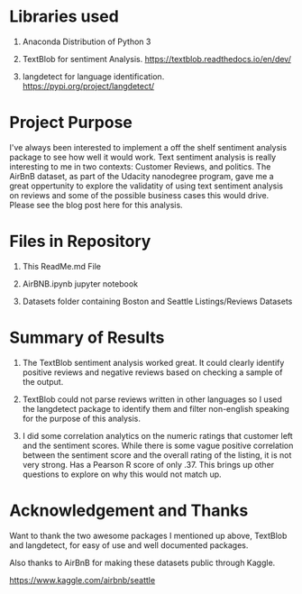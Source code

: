 # Libraries used

1) Anaconda Distribution  of Python 3

2) TextBlob for sentiment Analysis. https://textblob.readthedocs.io/en/dev/

3) langdetect for language identification. https://pypi.org/project/langdetect/

# Project Purpose

   I've always been interested to implement a off the shelf sentiment analysis package to see how well it would work. Text sentiment analysis is really interesting to me in two contexts: Customer Reviews, and politics. The AirBnB dataset, as part of the Udacity nanodegree program, gave me a great oppertunity to explore the validatity of using text sentiment analysis on reviews and some of the possible business cases this would drive. Please see the blog post here for this analysis.
    
# Files in Repository

1) This ReadMe.md File

2) AirBNB.ipynb jupyter notebook

3) Datasets folder containing Boston and Seattle Listings/Reviews Datasets

# Summary of Results

1) The TextBlob sentiment analysis worked great. It could clearly identify positive reviews and negative reviews based on checking a sample of the output.

2) TextBlob could not parse reviews written in other languages so I used the langdetect package to identify them and filter non-english speaking for the purpose of this analysis.

3) I did some correlation analytics on the numeric ratings that customer left and the sentiment scores. While there is some vague positive correlation between the sentiment score and the overall rating of the listing, it is not very strong. Has a Pearson R score of only .37. This brings up other questions to explore on why this would not match up.

# Acknowledgement and Thanks

Want to thank the two awesome packages I mentioned up above, TextBlob and langdetect, for easy of use and well documented packages. 

Also thanks to AirBnB for making these datasets public through Kaggle.

https://www.kaggle.com/airbnb/seattle